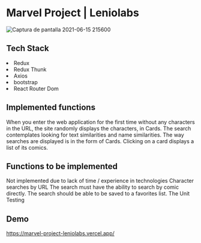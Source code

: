 # Marvel Project | Leniolabs

![Captura de pantalla 2021-06-15 215600](https://user-images.githubusercontent.com/83232220/122141829-8d516b80-ce24-11eb-8372-b23bcf105dce.png)


## Tech Stack
<li>Redux</li>
<li>Redux Thunk</li>
<li>Axios</li>
<li>bootstrap</li>
<li>React Router Dom</li>


## Implemented functions
When you enter the web application for the first time without any characters in the URL, the site randomly displays the characters, in Cards.
The search contemplates looking for text similarities and name similarities.
The way searches are displayed is in the form of Cards.
Clicking on a card displays a list of its comics.

## Functions to be implemented
Not implemented due to lack of time / experience in technologies
Character searches by URL
The search must have the ability to search by comic directly.
The search should be able to be saved to a favorites list. The Unit Testing

## Demo
https://marvel-project-leniolabs.vercel.app/
